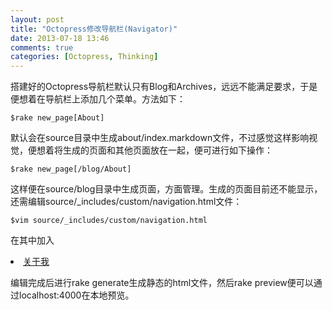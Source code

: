 ```yaml
---
layout: post
title: "Octopress修改导航栏(Navigator)"
date: 2013-07-18 13:46
comments: true
categories: [Octopress, Thinking]
---
```

搭建好的Octopress导航栏默认只有Blog和Archives，远远不能满足要求，于是便想着在导航栏上添加几个菜单。方法如下：

    $rake new_page[About]
默认会在source目录中生成about/index.markdown文件，不过感觉这样影响视觉，便想着将生成的页面和其他页面放在一起，便可进行如下操作：

    $rake new_page[/blog/About]
这样便在source/blog目录中生成页面，方面管理。生成的页面目前还不能显示，还需编辑source/\_includes/custom/navigation.html文件：

    $vim source/_includes/custom/navigation.html

在其中加入
    <li><a href="{{ root_url }}/blog/about">关于我</a></li>

编辑完成后进行rake generate生成静态的html文件，然后rake preview便可以通过localhost:4000在本地预览。
